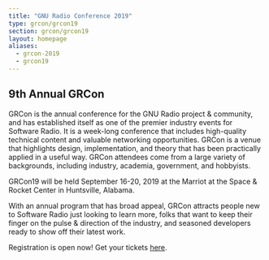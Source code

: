 ```yaml
---
title: "GNU Radio Conference 2019"
type: grcon/grcon19
section: grcon/grcon19
layout: homepage
aliases:
  - grcon-2019
  - grcon19
---
```


## 9th Annual GRCon

GRCon is the annual conference for the GNU Radio project & community, and has established itself as one of the premier industry events for Software Radio. It is a week-long conference that includes high-quality technical content and valuable networking opportunities. GRCon is a venue that highlights design, implementation, and theory that has been practically applied in a useful way. GRCon attendees come from a large variety of backgrounds, including industry, academia, government, and hobbyists.

GRCon19 will be held September 16-20, 2019 at the Marriot at the Space & Rocket Center in Huntsville, Alabama.

With an annual program that has broad appeal, GRCon attracts people new to Software Radio just looking to learn more, folks that want to keep their finger on the pulse & direction of the industry, and seasoned developers ready to show off their latest work.

Registration is open now! Get your tickets [here](https://tickets.gnuradio.org/grcon19/).
